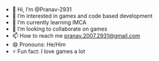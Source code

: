 - 👋 Hi, I’m @Pranav-2931
- 👀 I’m interested in games and code based development
- 🌱 I’m currently learning IMCA
- 💞️ I’m looking to collaborate on games
- 📫 How to reach me pranav.2007.2931@gmail.com
- 😄 Pronouns: He/Him
- ⚡ Fun fact: I love games a lot

<!---
Pranav-2931/Pranav-2931 is a ✨ special ✨ repository because its `README.md` (this file) appears on your GitHub profile.
You can click the Preview link to take a look at your changes.
--->
